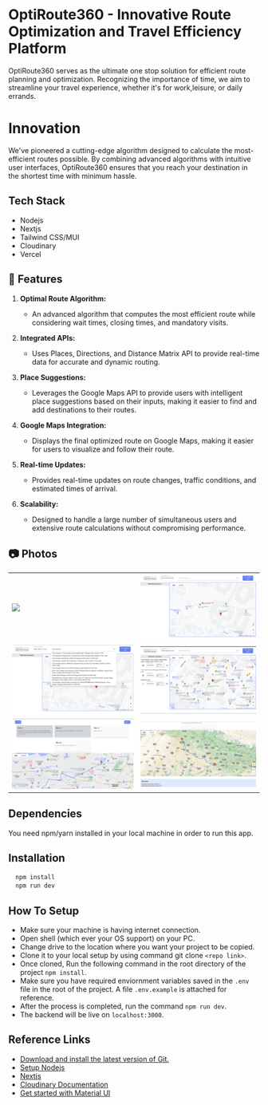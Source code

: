 # OptiRoute360 - Innovative Route Optimization and Travel Efficiency Platform

OptiRoute360 serves as the ultimate one stop solution for efficient route planning and optimization. Recognizing the importance of time, we aim to streamline your travel experience, whether it's for work,leisure, or daily errands.

# Innovation

We've pioneered a cutting-edge algorithm designed to calculate the most-efficient routes possible. By combining advanced algorithms with intuitive user interfaces, OptiRoute360 ensures that you reach your destination in the shortest time with minimum hassle.

## Tech Stack

- Nodejs
- Nextjs
- Tailwind CSS/MUI
- Cloudinary
- Vercel

## 🚀 Features

1. **Optimal Route Algorithm:**

   - An advanced algorithm that computes the most efficient route while considering wait times, closing times, and mandatory visits.

2. **Integrated APIs:**

   - Uses Places, Directions, and Distance Matrix API to provide real-time data for accurate and dynamic routing.

3. **Place Suggestions:**

   - Leverages the Google Maps API to provide users with intelligent place suggestions based on their inputs, making it easier to find and add destinations to their routes.

4. **Google Maps Integration:**

   - Displays the final optimized route on Google Maps, making it easier for users to visualize and follow their route.

5. **Real-time Updates:**

   - Provides real-time updates on route changes, traffic conditions, and estimated times of arrival.

6. **Scalability:**

   - Designed to handle a large number of simultaneous users and extensive route calculations without compromising performance.

## 📷 Photos

<table>
  <tr>
    <td><img maxW="50%" src="https://raw.githubusercontent.com/PranavBansal21/WorkHarbor-and-OptiRoute_Helper/main/OptiRoute/1.png"  /></td>
    <td><img maxW="50%" src="https://raw.githubusercontent.com/PranavBansal21/WorkHarbor-and-OptiRoute_Helper/main/OptiRoute/2.png"   /></td>
  </tr>
  <tr>
   <td><img src="https://raw.githubusercontent.com/PranavBansal21/WorkHarbor-and-OptiRoute_Helper/main/OptiRoute/3.png"  /></td>
    <td><img src="https://raw.githubusercontent.com/PranavBansal21/WorkHarbor-and-OptiRoute_Helper/main/OptiRoute/4.png" /></td>
  </tr>
  <tr>
    <td><img src="https://raw.githubusercontent.com/PranavBansal21/WorkHarbor-and-OptiRoute_Helper/main/OptiRoute/5.png"  /></td>
    <td><img src="https://raw.githubusercontent.com/PranavBansal21/WorkHarbor-and-OptiRoute_Helper/main/OptiRoute/6.png"  /></td>
  </tr>
</table>

## Dependencies

You need npm/yarn installed in your local machine in order to run this app.

## Installation

```bash
  npm install
  npm run dev
```

## How To Setup

- Make sure your machine is having internet connection.
- Open shell (which ever your OS support) on your PC.
- Change drive to the location where you want your project to be copied.
- Clone it to your local setup by using command git clone `<repo link>`.
- Once cloned, Run the following command in the root directory of the project `npm install`.
- Make sure you have required enviornment variables saved in the `.env` file in the root of the project. A file `.env.example` is attached for reference.
- After the process is completed, run the command `npm run dev`.
- The backend will be live on `localhost:3000`.

## Reference Links

- [Download and install the latest version of Git.](https://git-scm.com/downloads)
- [Setup Nodejs](https://nodejs.org/en/blog/release/v16.18.1/)
- [Nextjs](https://nextjs.org/docs)
- [Cloudinary Documentation](https://cloudinary.com/documentation)
- [Get started with Material UI](https://mui.com/material-ui/getting-started/)
